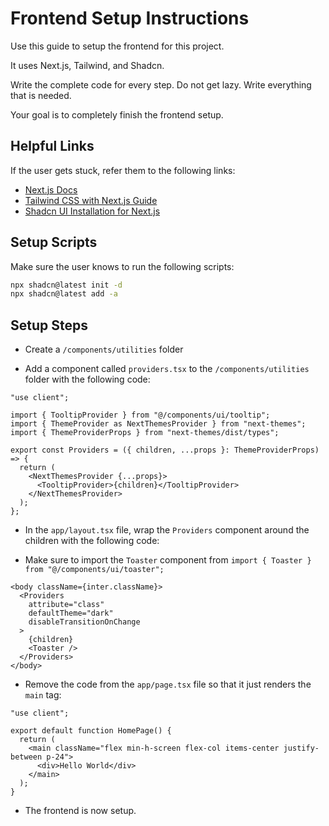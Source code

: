 # Frontend Setup Instructions

Use this guide to setup the frontend for this project.

It uses Next.js, Tailwind, and Shadcn.

Write the complete code for every step. Do not get lazy. Write everything that is needed.

Your goal is to completely finish the frontend setup.

## Helpful Links

If the user gets stuck, refer them to the following links:

- [Next.js Docs](https://nextjs.org/docs)
- [Tailwind CSS with Next.js Guide](https://tailwindcss.com/docs/guides/nextjs)
- [Shadcn UI Installation for Next.js](https://ui.shadcn.com/docs/installation/next)

## Setup Scripts

Make sure the user knows to run the following scripts:

```bash
npx shadcn@latest init -d
npx shadcn@latest add -a
```

## Setup Steps

- Create a `/components/utilities` folder

- Add a component called `providers.tsx` to the `/components/utilities` folder with the following code:

```tsx
"use client";

import { TooltipProvider } from "@/components/ui/tooltip";
import { ThemeProvider as NextThemesProvider } from "next-themes";
import { ThemeProviderProps } from "next-themes/dist/types";

export const Providers = ({ children, ...props }: ThemeProviderProps) => {
  return (
    <NextThemesProvider {...props}>
      <TooltipProvider>{children}</TooltipProvider>
    </NextThemesProvider>
  );
};
```

- In the `app/layout.tsx` file, wrap the `Providers` component around the children with the following code:

- Make sure to import the `Toaster` component from `import { Toaster } from "@/components/ui/toaster";`

```tsx
<body className={inter.className}>
  <Providers
    attribute="class"
    defaultTheme="dark"
    disableTransitionOnChange
  >
    {children}
    <Toaster />
  </Providers>
</body>
```

- Remove the code from the `app/page.tsx` file so that it just renders the `main` tag:

```tsx
"use client";

export default function HomePage() {
  return (
    <main className="flex min-h-screen flex-col items-center justify-between p-24">
      <div>Hello World</div>
    </main>
  );
}
```

- The frontend is now setup.
